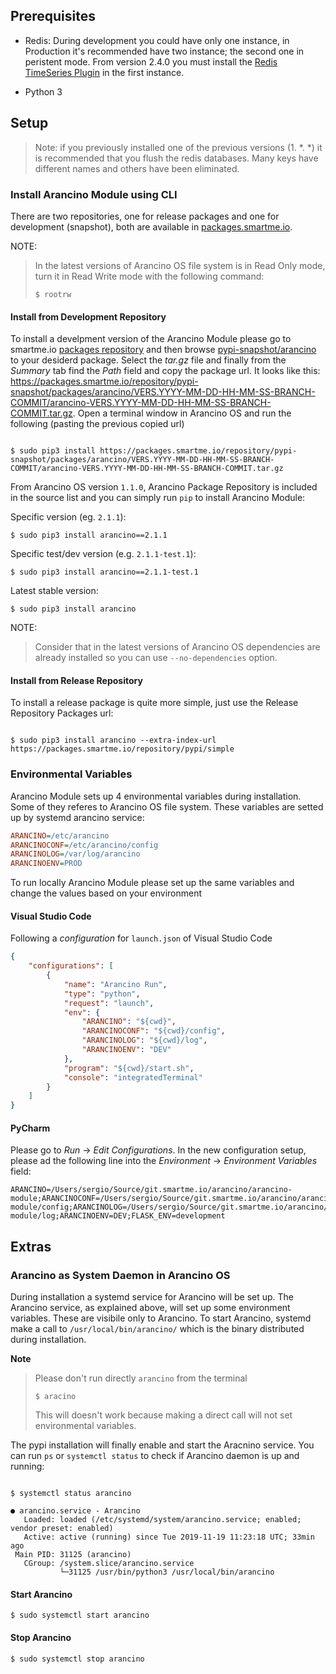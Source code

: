 ## Prerequisites
* Redis: During development you could have only one instance, in Production it's recommended have two instance; 
the second one in peristent mode. From version 2.4.0 you must install the 
[Redis TimeSeries Plugin](https://oss.redislabs.com/redistimeseries/) in the first instance. 

* Python 3


## Setup


> Note: if you previously installed one of the previous versions (1. *. *) it is recommended that you flush the
>redis databases. Many keys have different names and others have been eliminated.


### Install Arancino Module using CLI
There are two repositories, one for release packages and one for development (snapshot), both are available in [packages.smartme.io](https://packages.smartme.io).

NOTE:
> In the latest versions of Arancino OS file system is in Read Only mode, turn it in Read Write mode with the following command:
>
> ```shell
> $ rootrw
> ```


#### Install from Development Repository
To install a develpment version of the Arancino Module please go to smartme.io [packages repository](https://packages.smartme.io)
and then browse [pypi-snapshot/arancino](https://packages.smartme.io/#browse/browse:pypi-snapshot) to your desiderd package.
Select the _tar.gz_ file and finally from the _Summary_ tab find the _Path_ field and copy the package url.
It looks like this: https://packages.smartme.io/repository/pypi-snapshot/packages/arancino/VERS.YYYY-MM-DD-HH-MM-SS-BRANCH-COMMIT/arancino-VERS.YYYY-MM-DD-HH-MM-SS-BRANCH-COMMIT.tar.gz.
Open a terminal window in Arancino OS and run the following (pasting the previous copied url)

```shell

$ sudo pip3 install https://packages.smartme.io/repository/pypi-snapshot/packages/arancino/VERS.YYYY-MM-DD-HH-MM-SS-BRANCH-COMMIT/arancino-VERS.YYYY-MM-DD-HH-MM-SS-BRANCH-COMMIT.tar.gz

```

From Arancino OS version `1.1.0`, Arancino Package Repository is included in the source list and you can simply run `pip` to install Arancino Module:

Specific version (eg. `2.1.1`): 
```shell
$ sudo pip3 install arancino==2.1.1
```

Specific test/dev version (e.g. `2.1.1-test.1`):
```shell
$ sudo pip3 install arancino==2.1.1-test.1
``` 
 
Latest stable version:
```shell
$ sudo pip3 install arancino
``` 

NOTE: 
>Consider that in the latest versions of Arancino OS dependencies are already installed so you can use `--no-dependencies` option. 



#### Install from Release Repository
To install a release package is quite more simple, just use the Release Repository Packages url:

```shell

$ sudo pip3 install arancino --extra-index-url https://packages.smartme.io/repository/pypi/simple

```

### Environmental Variables
Arancino Module sets up 4 environmental variables during installation. Some of they referes to Arancino OS file system. These variables are setted up by systemd arancino service:

```ini
ARANCINO=/etc/arancino
ARANCINOCONF=/etc/arancino/config
ARANCINOLOG=/var/log/arancino
ARANCINOENV=PROD
```

To run locally Arancino Module please set up the same variables and change the values based on your environment

#### Visual Studio Code
Following a _configuration_ for `launch.json` of Visual Studio Code

```json
{
    "configurations": [
        {
            "name": "Arancino Run",
            "type": "python",
            "request": "launch",
            "env": {
                "ARANCINO": "${cwd}",
                "ARANCINOCONF": "${cwd}/config",
                "ARANCINOLOG": "${cwd}/log",
                "ARANCINOENV": "DEV"
            },
            "program": "${cwd}/start.sh",
            "console": "integratedTerminal"
        }
    ]
}
```

#### PyCharm
Please go to _Run_ -> _Edit Configurations_. In the new configuration setup, please ad the following line into
the _Environment_ -> _Environment Variables_ field:

```
ARANCINO=/Users/sergio/Source/git.smartme.io/arancino/arancino-module;ARANCINOCONF=/Users/sergio/Source/git.smartme.io/arancino/arancino-module/config;ARANCINOLOG=/Users/sergio/Source/git.smartme.io/arancino/arancino-module/log;ARANCINOENV=DEV;FLASK_ENV=development
```


## Extras

### Arancino as System Daemon in Arancino OS

During installation a systemd service for Arancino will be set up. The Arancino service, as explained above, will set up some environment variables. These are visibile only to Arancino. To start Arancino, systemd make a call to `/usr/local/bin/arancino/` which is the binary distributed during installation.

**Note**
> Please don't run directly `arancino` from the terminal
> ```shell
> $ aracino
> ```
> This will doesn't work because making a direct call will not set environmental variables.

The pypi installation will finally enable and start the Aracnino service. You can run `ps` or `systemctl status` to check if Arancino daemon is up and running:

```shell

$ systemctl status arancino

● arancino.service - Arancino
   Loaded: loaded (/etc/systemd/system/arancino.service; enabled; vendor preset: enabled)
   Active: active (running) since Tue 2019-11-19 11:23:18 UTC; 33min ago
 Main PID: 31125 (arancino)
   CGroup: /system.slice/arancino.service
           └─31125 /usr/bin/python3 /usr/local/bin/arancino

```

#### Start Arancino

```shell
$ sudo systemctl start arancino
```

#### Stop Arancino

```shell
$ sudo systemctl stop arancino
```
